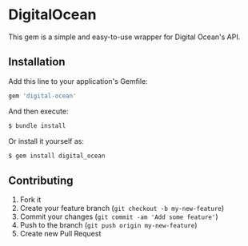 # DigitalOcean

This gem is a simple and easy-to-use wrapper for Digital Ocean's API.

## Installation

Add this line to your application's Gemfile:

```ruby
gem 'digital-ocean'
```

And then execute:

```bash
$ bundle install
```

Or install it yourself as:

```bash
$ gem install digital_ocean
```

## Contributing

1. Fork it
2. Create your feature branch (`git checkout -b my-new-feature`)
3. Commit your changes (`git commit -am 'Add some feature'`)
4. Push to the branch (`git push origin my-new-feature`)
5. Create new Pull Request
